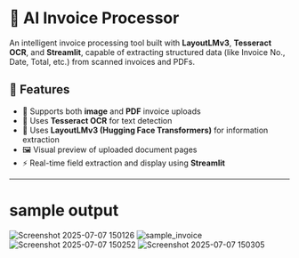 # 🧾 AI Invoice Processor

An intelligent invoice processing tool built with **LayoutLMv3**, **Tesseract OCR**, and **Streamlit**, capable of extracting structured data (like Invoice No., Date, Total, etc.) from scanned invoices and PDFs.

## 🚀 Features

- 📄 Supports both **image** and **PDF** invoice uploads
- 🧠 Uses **Tesseract OCR** for text detection
- 🤖 Uses **LayoutLMv3 (Hugging Face Transformers)** for information extraction
- 🖼️ Visual preview of uploaded document pages
- ⚡ Real-time field extraction and display using **Streamlit**

---
# sample output 
![Screenshot 2025-07-07 150126](https://github.com/user-attachments/assets/178d156e-f7e1-49d9-bcd1-fc4f7d546587)
![sample_invoice](https://github.com/user-attachments/assets/357db1d1-3b69-482e-84a9-4d2ce271648f)
![Screenshot 2025-07-07 150252](https://github.com/user-attachments/assets/fc73546a-8b6f-4eb9-9b7c-184bdbb57c9a)
![Screenshot 2025-07-07 150305](https://github.com/user-attachments/assets/30dba453-5e14-448b-9b8e-a7e0f567c2ef)
